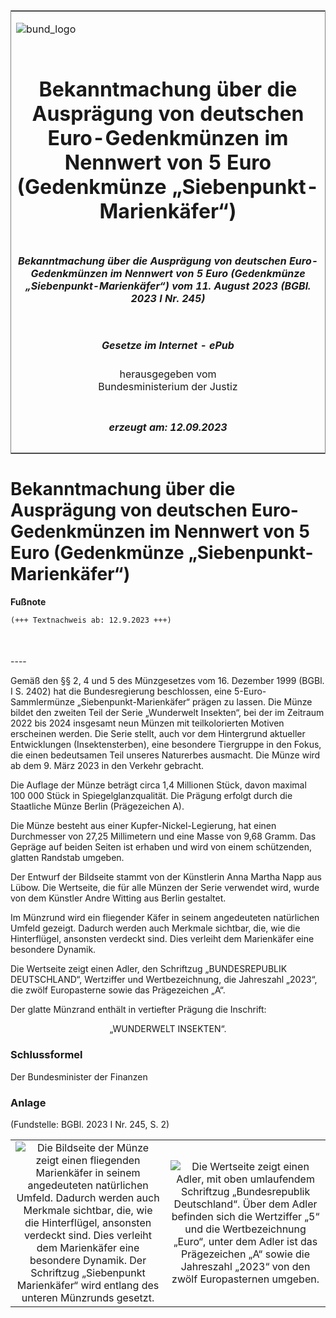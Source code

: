 <span id="DECKBLATT.html"></span>

<table border="0" frame="border" width="100%">

<tr valign="top">

<td align="left">

![bund\_logo](BfJ_2021_Web_de_de.gif)

</td>

<td align="right">

 

</td>

</tr>

<tr align="center" valign="middle">

<td colspan="2">

# Bekanntmachung über die Ausprägung von deutschen Euro-Gedenkmünzen im Nennwert von 5 Euro (Gedenkmünze „Siebenpunkt-Marienkäfer“)

</td>

</tr>

<tr align="center" valign="middle">

<td colspan="2">

##### Bekanntmachung über die Ausprägung von deutschen Euro-Gedenkmünzen im Nennwert von 5 Euro (Gedenkmünze „Siebenpunkt-Marienkäfer“) vom 11. August 2023 (BGBl. 2023 I Nr. 245)

</td>

</tr>

<tr align="center" valign="middle">

<td colspan="2">

  
  

##### Gesetze im Internet - ePub  
  
herausgegeben vom  
Bundesministerium der Justiz

</td>

</tr>

<tr align="center" valign="bottom">

<td colspan="2">

  
  

##### erzeugt am: 12.09.2023

</td>

</tr>

</table>

<span id="BJNR0F50A0023.html"></span>

# Bekanntmachung über die Ausprägung von deutschen Euro-Gedenkmünzen im Nennwert von 5 Euro (Gedenkmünze „Siebenpunkt-Marienkäfer“)

<div>

  
**Fußnote**

<div class="jnhtml">

<div>

<div class="jurAbsatz">

  

``` 
(+++ Textnachweis ab: 12.9.2023 +++)

 
```

</div>

</div>

</div>

</div>

<span id="BJNR0F50A0023BJNE000100000.html"></span>

###   
\----

<div>

<div class="jnhtml">

<div>

<div class="jurAbsatz">

Gemäß den §§ 2, 4 und 5 des Münzgesetzes vom 16. Dezember 1999 (BGBl. I
S. 2402) hat die Bundesregierung beschlossen, eine 5-Euro-Sammlermünze
„Siebenpunkt-Marienkäfer“ prägen zu lassen. Die Münze bildet den
zweiten Teil der Serie „Wunderwelt Insekten“, bei der im Zeitraum 2022
bis 2024 insgesamt neun Münzen mit teilkolorierten Motiven erscheinen
werden. Die Serie stellt, auch vor dem Hintergrund aktueller
Entwicklungen (Insektensterben), eine besondere Tiergruppe in den Fokus,
die einen bedeutsamen Teil unseres Naturerbes ausmacht. Die Münze wird
ab dem 9. März 2023 in den Verkehr gebracht.

</div>

<div class="jurAbsatz">

Die Auflage der Münze beträgt circa 1,4 Millionen Stück, davon maximal
100 000 Stück in Spiegelglanzqualität. Die Prägung erfolgt durch die
Staatliche Münze Berlin (Prägezeichen A).

</div>

<div class="jurAbsatz">

Die Münze besteht aus einer Kupfer-Nickel-Legierung, hat einen
Durchmesser von 27,25 Millimetern und eine Masse von 9,68 Gramm. Das
Gepräge auf beiden Seiten ist erhaben und wird von einem schützenden,
glatten Randstab umgeben.

</div>

<div class="jurAbsatz">

Der Entwurf der Bildseite stammt von der Künstlerin Anna Martha Napp aus
Lübow. Die Wertseite, die für alle Münzen der Serie verwendet wird,
wurde von dem Künstler Andre Witting aus Berlin gestaltet.

</div>

<div class="jurAbsatz">

Im Münzrund wird ein fliegender Käfer in seinem angedeuteten natürlichen
Umfeld gezeigt. Dadurch werden auch Merkmale sichtbar, die, wie die
Hinterflügel, ansonsten verdeckt sind. Dies verleiht dem Marienkäfer
eine besondere Dynamik.

</div>

<div class="jurAbsatz">

Die Wertseite zeigt einen Adler, den Schriftzug „BUNDESREPUBLIK
DEUTSCHLAND“, Wertziffer und Wertbezeichnung, die Jahreszahl „2023“, die
zwölf Europasterne sowie das Prägezeichen „A“.

</div>

<div class="jurAbsatz">

Der glatte Münzrand enthält in vertiefter Prägung die Inschrift:

</div>

<div class="jurAbsatz" style="text-align:center;">

„WUNDERWELT INSEKTEN“.

</div>

</div>

</div>

</div>

<span id="BJNR0F50A0023BJNE000200000.html"></span>

### Schlussformel  

<div>

<div class="jnhtml">

<div>

<div class="jurAbsatz">

<span class="SP">Der Bundesminister der Finanzen</span>

</div>

</div>

</div>

</div>

<span id="BJNR0F50A0023BJNE000300000.html"></span>

### Anlage  

<div>

<div class="jnhtml">

<div>

<div class="jurAbsatz">

<div class="kommentar_Fundstelle">

(Fundstelle: BGBl. 2023 I Nr. 245, S. 2)

</div>

</div>

|                                                                                                                                                                                                                                                                                                                                                                             |                                                                                                                                                                                                                                                                                                                          |
| :-------------------------------------------------------------------------------------------------------------------------------------------------------------------------------------------------------------------------------------------------------------------------------------------------------------------------------------------------------------------------: | :----------------------------------------------------------------------------------------------------------------------------------------------------------------------------------------------------------------------------------------------------------------------------------------------------------------------: |
| ![Die Bildseite der Münze zeigt einen fliegenden Marienkäfer in seinem angedeuteten natürlichen Umfeld. Dadurch werden auch Merkmale sichtbar, die, wie die Hinterflügel, ansonsten verdeckt sind. Dies verleiht dem Marienkäfer eine besondere Dynamik. Der Schriftzug „Siebenpunkt Marienkäfer“ wird entlang des unteren Münzrunds gesetzt.](bgbl1_2023_j02450_0010.jpeg) | ![Die Wertseite zeigt einen Adler, mit oben umlaufendem Schriftzug „Bundesrepublik Deutschland“. Über dem Adler befinden sich die Wertziffer „5“ und die Wertbezeichnung „Euro“, unter dem Adler ist das Prägezeichen „A“ sowie die Jahreszahl „2023“ von den zwölf Europasternen umgeben.](bgbl1_2023_j02450_0020.jpeg) |

</div>

</div>

</div>
